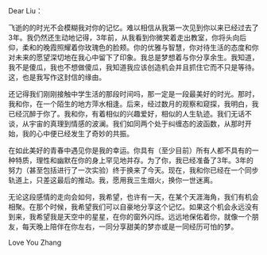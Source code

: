 ﻿Dear Liu：

飞逝的的时光不会模糊我对你的记忆。难以相信从我第一次见到你以来已经过去了3年。我仍然还生动地记得，3年前，从我看到你微笑着走出教室，你将头向后仰，柔和的晚霞照耀着你玫瑰色的脸颊。你的优雅与智慧，你对待生活的态度和你对未来的愿望深切地在我心中留下了印象。我总是梦想着与你分享余生。我知道，我不是傻瓜，我也不想做傻瓜，我知道我应该创造机会并且抓住它而不只是等待。这，也是我写作这封信的缘由。

还记得我们刚刚接触中学生活的那段时间吗，那一定是一段最美好的时光。那时，我和你，在一个陌生的地方萍水相逢。后来，经过数月的观察和窥探，我明白，我已经沉醉于你了。我和你，有着相似的兴趣爱好，相似的人生轨迹。我们无话不谈，从宇宙的真理到情感的波澜。我们如同两个处于纠缠态的波函数，从那时开始，我的心中便已经发生了奇妙的共振。

在如此美好的青春中遇见你是我的幸运。你具有（至少目前）所有人都不具有的一种特质，理性和幽默在你的身上罕见地并存。为了你，我已经准备了3年。3年的努力（甚至包括进行了一次实验）终于换来了今天。现在，我和你已经在一个同步轨道上，只差这最后的推动。我，愿用我三生烟火，换你一世迷离。

无论这段感情的走向会如何，我希望，也许有一天，在某个天涯海角，我们有机会相聚。在那个时候，我希望我们可以自豪地分享这个记忆。如果这个机会永远没有到来，我希望我是天空中的星星，在你的窗外闪烁。远远地保佑着你，就像一个朋友，每天晚上陪伴在你左右，一同分享甜美的梦亦或是一同经历可怕的梦。

Love You
Zhang
